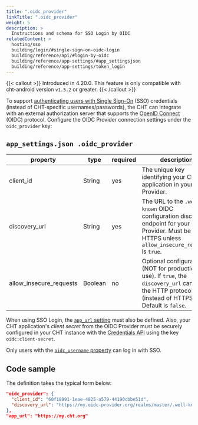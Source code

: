 ```yaml
---
title: ".oidc_provider"
linkTitle: ".oidc_provider"
weight: 5
description: >
  Instructions and schema for SSO Login by OIDC
relatedContent: >
  hosting/sso
  building/login/#single-sign-on-oidc-login
  building/reference/api/#login-by-oidc
  building/reference/app-settings/#app_settingsjson
  building/reference/app-settings/token_login
---
```


{{< callout >}}
Introduced in 4.20.0. This feature is only compatible with cht-android version `v1.5.2` or greater.
{{< /callout >}}

To support [authenticating users with Single Sign-On](//hosting/sso) (SSO) credentials (instead of CHT-specific usernames/passwords), the CHT can integrate with an external authorization server that supports the [OpenID Connect](https://openid.net/) (OIDC) protocol. Configure the OIDC Provider connection settings under the `oidc_provider` key:

## `app_settings.json .oidc_provider`
| property                | type    | required | description                                                                                                                                          |
|-------------------------|---------|----------|------------------------------------------------------------------------------------------------------------------------------------------------------|
| client_id               | String  | yes      | The unique key identifying your CHT application in your OIDC Provider.                                                                               |
| discovery_url           | String  | yes      | The URL to the `.well-known` OIDC configuration discovery endpoint for your OIDC Provider. Must be HTTPS unless `allow_insecure_requests` is `true`. |
| allow_insecure_requests | Boolean | no       | Optional configuration (NOT for production use). If `true`, the `discovery_url` can use the HTTP protocol (instead of HTTPS). Default is `false`.    |

When using SSO Login, the [`app_url` setting](/building/reference/app-settings/#app_settingsjson) must also be defined. Also, your CHT application's _client secret_ from the OIDC Provider must be securely configured in your CHT instance with the [Credentials API](/building/reference/api/#credentials) using the key `oidc:client-secret`.

Only users with the [`oidc_username` property](/building/reference/api/#login-by-oidc) can log in with SSO.

## Code sample

The definition takes the typical form below:

```json
"oidc_provider": {
  "client_id": "60f18991-1eae-4825-a579-44190cbbe51d",
  "discovery_url": "https://my.oidc-provider.org/realms/master/.well-known/openid-configuration"
},
"app_url": "https://my.cht.org"
```
